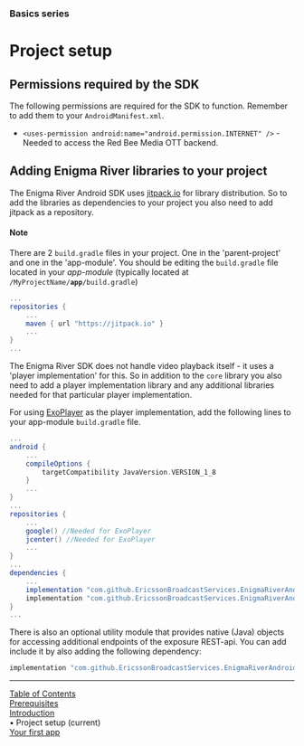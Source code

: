 ### Basics series
# Project setup
## Permissions required by the SDK
The following permissions are required for the SDK to function. Remember to add them to your `AndroidManifest.xml`.
* `<uses-permission android:name="android.permission.INTERNET" />` - Needed to access the Red Bee Media OTT backend.

## Adding Enigma River libraries to your project
The Enigma River Android SDK uses [jitpack.io](https://jitpack.io/) for library distribution. So to add the libraries as dependencies to your project you also need to add jitpack as a repository.
#### Note
There are 2 `build.gradle` files in your project. One in the 'parent-project' and one in the 'app-module'. You should be editing the `build.gradle` file located in your *app-module* (typically located at <code>/MyProjectName/<b>app</b>/build.gradle</code>)
```gradle
...
repositories {
	...
	maven { url "https://jitpack.io" }
	...
}
...
```

The Enigma River SDK does not handle video playback itself - it uses a 'player implementation' for this. So in addition to the `core` library you also need to add a player implementation library and any additional libraries needed for that particular player implementation. 

For using [ExoPlayer](https://github.com/google/ExoPlayer/tree/r2.9.1) as the player implementation, add the following lines to your app-module `build.gradle` file.
```gradle
...
android {
    ...
    compileOptions {
        targetCompatibility JavaVersion.VERSION_1_8
    }
    ...
}
...
repositories {
    ...
    google() //Needed for ExoPlayer
    jcenter() //Needed for ExoPlayer
    ...
}
...
dependencies {
    ...
    implementation "com.github.EricssonBroadcastServices.EnigmaRiverAndroid:core:r3.4.0-BETA-7"
    implementation "com.github.EricssonBroadcastServices.EnigmaRiverAndroid:exoplayerintegration:r3.4.0-BETA-7"
}
...
```

There is also an optional utility module that provides native (Java) objects for accessing additional endpoints of the exposure REST-api. You can add include it by also adding the following dependency:
```gradle
implementation "com.github.EricssonBroadcastServices.EnigmaRiverAndroid:exposureUtils:r3.4.0-BETA-7"
```


___
[Table of Contents](../index.md)<br/>
[Prerequisites](prerequisites.md)<br/>
[Introduction](introduction.md)<br/>
&bull; Project setup (current)<br/>
[Your first app](your_first_app.md)<br/>

